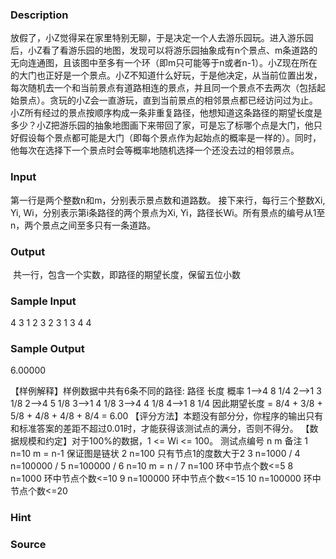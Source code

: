 
### Description
放假了，小Z觉得呆在家里特别无聊，于是决定一个人去游乐园玩。进入游乐园后，小Z看了看游乐园的地图，发现可以将游乐园抽象成有n个景点、m条道路的无向连通图，且该图中至多有一个环（即m只可能等于n或者n-1）。小Z现在所在的大门也正好是一个景点。小Z不知道什么好玩，于是他决定，从当前位置出发，每次随机去一个和当前景点有道路相连的景点，并且同一个景点不去两次（包括起始景点）。贪玩的小Z会一直游玩，直到当前景点的相邻景点都已经访问过为止。小Z所有经过的景点按顺序构成一条非重复路径，他想知道这条路径的期望长度是多少？小Z把游乐园的抽象地图画下来带回了家，可是忘了标哪个点是大门，他只好假设每个景点都可能是大门（即每个景点作为起始点的概率是一样的）。同时，他每次在选择下一个景点时会等概率地随机选择一个还没去过的相邻景点。

### Input
第一行是两个整数n和m，分别表示景点数和道路数。 接下来行，每行三个整数Xi, Yi, Wi，分别表示第i条路径的两个景点为Xi, Yi，路径长Wi。所有景点的编号从1至n，两个景点之间至多只有一条道路。
### Output
 共一行，包含一个实数，即路径的期望长度，保留五位小数

### Sample Input
4 3 
1 2 3 
2 3 1 
3 4 4

### Sample Output
6.00000

【样例解释】样例数据中共有6条不同的路径: 路径 长度 概率 
1-->4 8 1/4 
2-->1 3 1/8 
2-->4 5 1/8 
3-->1 4 1/8 
3-->4 4 1/8 
4-->1 8 1/4 
因此期望长度 = 8/4 + 3/8 + 5/8 + 4/8 + 4/8 + 8/4 = 6.00
【评分方法】本题没有部分分，你程序的输出只有和标准答案的差距不超过0.01时，才能获得该测试点的满分，否则不得分。
【数据规模和约定】对于100%的数据，1 <= Wi <= 100。 测试点编号 n m 备注 
1 n=10 m = n-1 保证图是链状 
2 n=100 只有节点1的度数大于2 
3 n=1000 / 
4 n=100000 / 
5 n=100000 / 
6 n=10 m = n / 
7 n=100 环中节点个数<=5 
8 n=1000 环中节点个数<=10 
9 n=100000 环中节点个数<=15 
10 n=100000 环中节点个数<=20 

### Hint

### Source
